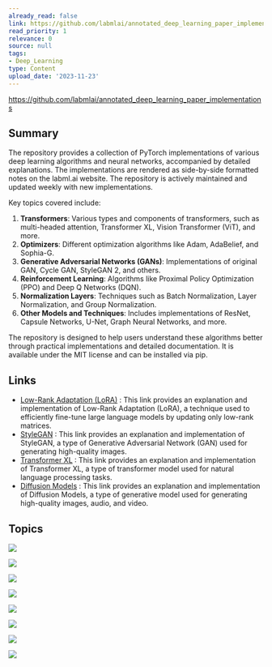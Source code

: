 ```yaml
---
already_read: false
link: https://github.com/labmlai/annotated_deep_learning_paper_implementations
read_priority: 1
relevance: 0
source: null
tags:
- Deep_Learning
type: Content
upload_date: '2023-11-23'
---
```


https://github.com/labmlai/annotated_deep_learning_paper_implementations
## Summary

The repository provides a collection of PyTorch implementations of various deep learning algorithms and neural networks, accompanied by detailed explanations. The implementations are rendered as side-by-side formatted notes on the labml.ai website. The repository is actively maintained and updated weekly with new implementations.

Key topics covered include:

1. **Transformers**: Various types and components of transformers, such as multi-headed attention, Transformer XL, Vision Transformer (ViT), and more.
2. **Optimizers**: Different optimization algorithms like Adam, AdaBelief, and Sophia-G.
3. **Generative Adversarial Networks (GANs)**: Implementations of original GAN, Cycle GAN, StyleGAN 2, and others.
4. **Reinforcement Learning**: Algorithms like Proximal Policy Optimization (PPO) and Deep Q Networks (DQN).
5. **Normalization Layers**: Techniques such as Batch Normalization, Layer Normalization, and Group Normalization.
6. **Other Models and Techniques**: Includes implementations of ResNet, Capsule Networks, U-Net, Graph Neural Networks, and more.

The repository is designed to help users understand these algorithms better through practical implementations and detailed documentation. It is available under the MIT license and can be installed via pip.
## Links

- [Low-Rank Adaptation (LoRA)](https://nn.labml.ai/lora/index.html) : This link provides an explanation and implementation of Low-Rank Adaptation (LoRA), a technique used to efficiently fine-tune large language models by updating only low-rank matrices.
- [StyleGAN](https://nn.labml.ai/gan/stylegan/index.html) : This link provides an explanation and implementation of StyleGAN, a type of Generative Adversarial Network (GAN) used for generating high-quality images.
- [Transformer XL](https://nn.labml.ai/transformers/xl/index.html) : This link provides an explanation and implementation of Transformer XL, a type of transformer model used for natural language processing tasks.
- [Diffusion Models](https://nn.labml.ai/diffusion/index.html) : This link provides an explanation and implementation of Diffusion Models, a type of generative model used for generating high-quality images, audio, and video.

## Topics

![](topics/Concept/Transformer%20Models)

![](topics/Concept/Generative%20Adversarial%20Networks%20GANs)

![](topics/Concept/Reinforcement%20Learning)

![](topics/Concept/Optimizers)

![](topics/Concept/Normalization%20Layers)

![](topics/Concept/Knowledge%20Distillation)

![](topics/Model/Graph%20Neural%20Networks)

![](topics/Concept/Counterfactual%20Regret%20Minimization%20CFR)